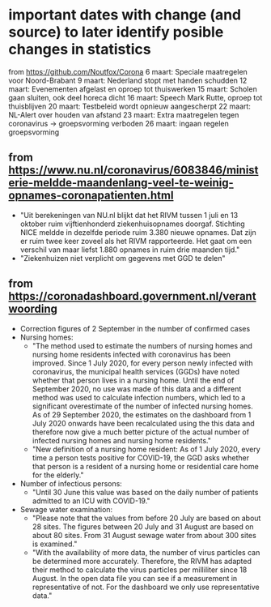 # important dates with change (and source) to later identify posible changes in statistics

from https://github.com/Noutfox/Corona
6 maart: Speciale maatregelen voor Noord-Brabant
9 maart: Nederland stopt met handen schudden
12 maart: Evenementen afgelast en oproep tot thuiswerken
15 maart: Scholen gaan sluiten, ook deel horeca dicht
16 maart: Speech Mark Rutte, oproep tot thuisblijven
20 maart: Testbeleid wordt opnieuw aangescherpt
22 maart: NL-Alert over houden van afstand
23 maart: Extra maatregelen tegen coronavirus -> groepsvorming verboden
26 maart: ingaan regelen groepsvorming

## from https://www.nu.nl/coronavirus/6083846/ministerie-meldde-maandenlang-veel-te-weinig-opnames-coronapatienten.html
- "Uit berekeningen van NU.nl blijkt dat het RIVM tussen 1 juli en 13 oktober ruim vijftienhonderd ziekenhuisopnames doorgaf. Stichting NICE meldde in dezelfde periode ruim 3.380 nieuwe opnames. Dat zijn er ruim twee keer zoveel als het RIVM rapporteerde. Het gaat om een verschil van maar liefst 1.880 opnames in ruim drie maanden tijd."
- "Ziekenhuizen niet verplicht om gegevens met GGD te delen"

## from https://coronadashboard.government.nl/verantwoording
- Correction figures of 2 September in the number of confirmed cases
- Nursing homes:
  - "The method used to estimate the numbers of nursing homes and nursing home residents infected with coronavirus has been improved. Since 1 July 2020, for every person newly infected with coronavirus, the municipal health services (GGDs) have noted whether that person lives in a nursing home. Until the end of September 2020, no use was made of this data and a different method was used to calculate infection numbers, which led to a significant overestimate of the number of infected nursing homes. As of 29 September 2020, the estimates on the dashboard from 1 July 2020 onwards have been recalculated using the this data and therefore now give a much better picture of the actual number of infected nursing homes and nursing home residents."
  - "New definition of a nursing home resident: As of 1 July 2020, every time a person tests positive for COVID-19, the GGD asks whether that person is a resident of a nursing home or residential care home for the elderly."
- Number of infectious persons:
  - "Until 30 June this value was based on the daily number of patients admitted to an ICU with COVID-19."
- Sewage water examination:
  - "Please note that the values from before 20 July are based on about 28 sites. The figures between 20 July and 31 August are based on about 80 sites. From 31 August sewage water from about 300 sites is examined."
  - "With the availability of more data, the number of virus particles can be determined more accurately. Therefore, the RIVM has adapted their method to calculate the virus particles per milliliter since 18 August. In the open data file you can see if a measurement in representative of not. For the dashboard we only use representative data."






